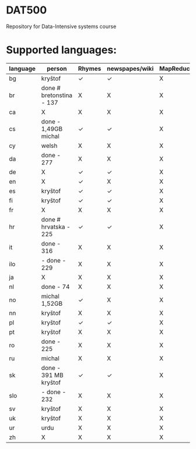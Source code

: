 DAT500
======

Repository for Data-Intensive systems course

Supported languages:
======

  language | person                   | Rhymes     | newspapes/wiki| MapReduce
  ---|--------------------------------|------------|---------------|---------------
  bg | kryštof                        | ✓          | ✓ | X
  br | done # bretonstina - 137       | X          | X   | X
  ca | X                              | X          | X   | X
  cs | done - 1,49GB michal           | ✓          | ✓   | X
  cy | welsh                          | X          | X | X
  da | done - 277                     | X          | X   | X
  de | X                              | ✓          | ✓   | X
  en | X                              | ✓          | X      | X      
  es | kryštof                        | ✓          | ✓  | X
  fi | kryštof                        | ✓          | ✓   | X
  fr | X                              | X          | X   | X
  hr | done # hrvatska - 225          | ✓          | ✓   | X
  it | done - 316                     | X          | X   | X
  ilo| - done - 229                   | X          | X  | X
  ja | X                              | X          | X  | X
  nl | done - 74                      | X          | X  | X
  no | michal 1,52GB                  | ✓          | X  | X
  nn | kryštof                        | X          | X   | X
  pl | kryštof                        | ✓          | ✓   | X
  pt | kryštof                        | X          | X  | X
  ro | done - 225                     | X          | X   | X
  ru | michal                         | X          | X      | X     
  sk | done - 391 MB kryštof          | ✓          | ✓   | X
  slo| - done - 232                   | X          | X  | X
  sv | kryštof                        | X          | X   | X 
  uk | kryštof                        | X          | X  | X 
  ur | urdu                           | X          | X   | X
  zh | X                              | X          | X   | X
 

